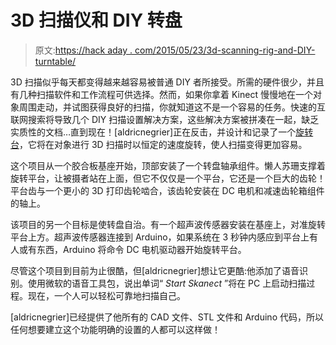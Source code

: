 # 3D 扫描仪和 DIY 转盘

> 原文:[https://hack aday . com/2015/05/23/3d-scanning-rig-and-DIY-turntable/](https://hackaday.com/2015/05/23/3d-scanning-rig-and-diy-turntable/)

3D 扫描似乎每天都变得越来越容易被普通 DIY 者所接受。所需的硬件很少，并且有几种扫描软件和工作流程可供选择。然而，如果你拿着 Kinect 慢慢地在一个对象周围走动，并试图获得良好的扫描，你就知道这不是一个容易的任务。快速的互联网搜索将导致几个 DIY 扫描设置解决方案，这些解决方案被拼凑在一起，缺乏实质性的文档…直到现在！[aldricnegrier]正在反击，并设计和记录了一个[旋转台](http://www.instructables.com/id/Autonomous-Voice-Controlled-3D-Scanning-Rig/?ALLSTEP)，它将在对象进行 3D 扫描时以恒定的速度旋转，使人扫描变得更加容易。

这个项目从一个胶合板基座开始，顶部安装了一个转盘轴承组件。懒人苏珊支撑着旋转平台，让被摄者站在上面，但它不仅仅是一个平台，它还是一个巨大的齿轮！平台齿与一个更小的 3D 打印齿轮啮合，该齿轮安装在 DC 电机和减速齿轮箱组件的轴上。

该项目的另一个目标是使转盘自治。有一个超声波传感器安装在基座上，对准旋转平台上方。超声波传感器连接到 Arduino，如果系统在 3 秒钟内感应到平台上有人或有东西，Arduino 将命令 DC 电机驱动器开始旋转平台。

尽管这个项目到目前为止很酷，但[aldricnegrier]想让它更酷:他添加了语音识别。使用微软的语音工具包，说出单词“ *Start Skanect* ”将在 PC 上启动扫描过程。现在，一个人可以轻松可靠地扫描自己。

[aldricnegrier]已经提供了他所有的 CAD 文件、STL 文件和 Arduino 代码，所以任何想要建立这个功能明确的设置的人都可以这样做！